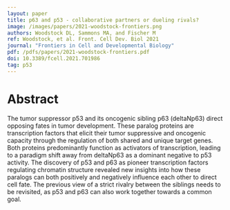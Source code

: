```yaml
---
layout: paper
title: p63 and p53 - collaborative partners or dueling rivals?
image: /images/papers/2021-woodstock-frontiers.png
authors: Woodstock DL, Sammons MA, and Fischer M
ref: Woodstock, et al. Front. Cell Dev. Biol 2021
journal: "Frontiers in Cell and Developmental Biology"
pdf: /pdfs/papers/2021-woodstock-frontiers.pdf
doi: 10.3389/fcell.2021.701986
tag: p53
---
```


# Abstract

The tumor suppressor p53 and its oncogenic sibling p63 (deltaNp63) direct opposing fates in tumor development. These paralog proteins are transcription factors that elicit their tumor suppressive and oncogenic capacity through the regulation of both shared and unique target genes. Both proteins predominantly function as activators of transcription, leading to a paradigm shift away from deltaNp63 as a dominant negative to p53 activity. The discovery of p53 and p63 as pioneer transcription factors regulating chromatin structure revealed new insights into how these paralogs can both positively and negatively influence each other to direct cell fate. The previous view of a strict rivalry between the siblings needs to be revisited, as p53 and p63 can also work together towards a common goal.

